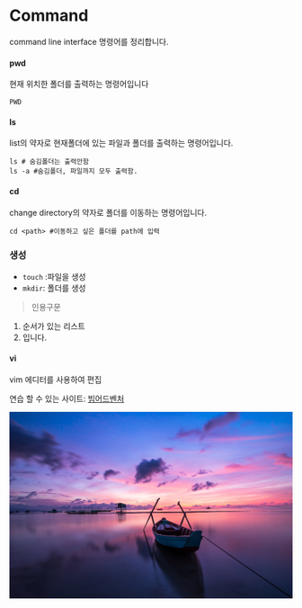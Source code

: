 # Command

command line interface 명령어를 정리합니다.

#### pwd

현재 위치한 폴더를 출력하는 명령어입니다

```
PWD 
```

#### ls

list의 약자로 현재폴더에 있는 파일과 폴더를 출력하는 명령어입니다.

```shell
ls # 숨김폴더는 출력안함
ls -a #숨김폴더, 파일까지 모두 출력함.
```

#### cd

change directory의 약자로 폴더를 이동하는 명령어입니다.

```shell
cd <path> #이동하고 싶은 폴더를 path에 입력
```

### 생성

- `touch` :파일을 생성
- `mkdir`: 폴더를 생성



> 인용구문

1. 순서가 있는 리스트
2. 입니다.

#### vi

vim 에디터를 사용하여 편집

연습 할 수 있는 사이트: [빔어드벤처](https://vim-![99A8DC3B5DE4555621](../../../99A8DC3B5DE4555621.jpg)![99A8DC3B5DE4555621](../../../99A8DC3B5DE4555621.jpg)adventures.com/)



![배경화면](command.assets/99A8DC3B5DE4555621-1597904187463.jpg)